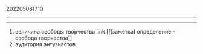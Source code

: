 202205081710
***

***
1. величина свободы творчества
link [[(заметка) определение - свобода творчества]]
2. аудитория энтузиастов